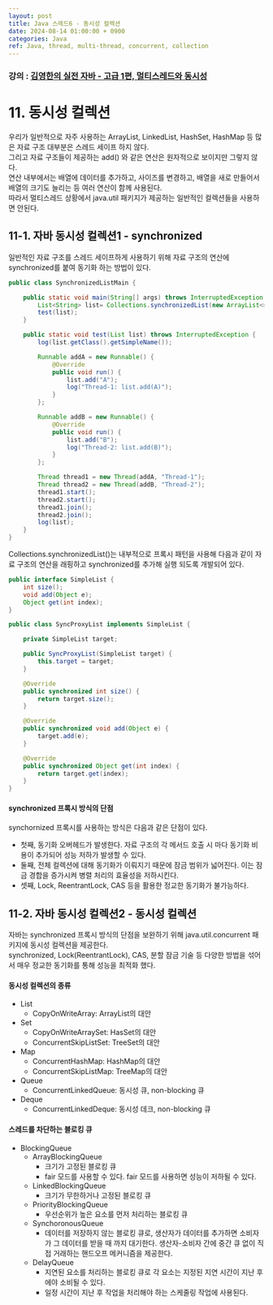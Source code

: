 ```yaml
---
layout: post
title: Java 스레드6 - 동시성 컬렉션
date: 2024-08-14 01:00:00 + 0900
categories: Java
ref: Java, thread, multi-thread, concurrent, collection
---
```


### 강의 : [김영한의 실전 자바 - 고급 1편, 멀티스레드와 동시성](https://www.inflearn.com/course/%EA%B9%80%EC%98%81%ED%95%9C%EC%9D%98-%EC%8B%A4%EC%A0%84-%EC%9E%90%EB%B0%94-%EA%B3%A0%EA%B8%89-1/dashboard)

# 11. 동시성 컬렉션

우리가 일반적으로 자주 사용하는 ArrayList, LinkedList, HashSet, HashMap 등 많은 자료 구조 대부분은 스레드 세이프 하지 않다.    
그리고 자료 구조들이 제공하는 add() 와 같은 연산은 원자적으로 보이지만 그렇지 않다.    
연산 내부에서는 배열에 데이터를 추가하고, 사이즈를 변경하고, 배열을 새로 만들어서 배열의 크기도 늘리는 등 여러 연산이 함께 사용된다.   
따라서 멀티스레드 상황에서 java.util 패키지가 제공하는 일반적인 컬렉션들을 사용하면 안된다.   
   
## 11-1. 자바 동시성 컬렉션1 - synchronized

일반적인 자료 구조를 스레드 세이프하게 사용하기 위해 자료 구조의 연산에 synchronized를 붙여 동기화 하는 방법이 있다.   


```java
public class SynchronizedListMain {

    public static void main(String[] args) throws InterruptedException {
        List<String> list= Collections.synchronizedList(new ArrayList<>());
        test(list);
    }

    public static void test(List list) throws InterruptedException {
        log(list.getClass().getSimpleName());

        Runnable addA = new Runnable() {
            @Override
            public void run() {
                list.add("A");
                log("Thread-1: list.add(A)");
            }
        };

        Runnable addB = new Runnable() {
            @Override
            public void run() {
                list.add("B");
                log("Thread-2: list.add(B)");
            }
        };

        Thread thread1 = new Thread(addA, "Thread-1");
        Thread thread2 = new Thread(addB, "Thread-2");
        thread1.start();
        thread2.start();
        thread1.join();
        thread2.join();
        log(list);
    }
}
```
   
Collections.synchronizedList()는 내부적으로 프록시 패턴을 사용해 다음과 같이 자료 구조의 연산을 래핑하고 synchronized를 추가해 실행 되도록 개발되어 있다.   

```java
public interface SimpleList {
    int size();
    void add(Object e);
    Object get(int index);
}

public class SyncProxyList implements SimpleList {

    private SimpleList target;

    public SyncProxyList(SimpleList target) {
        this.target = target;
    }

    @Override
    public synchronized int size() {
        return target.size();
    }

    @Override
    public synchronized void add(Object e) {
        target.add(e);
    }

    @Override
    public synchronized Object get(int index) {
        return target.get(index);
    }
}
```
   
#### synchronized 프록시 방식의 단점

synchornized 프록시를 사용하는 방식은 다음과 같은 단점이 있다.
- 첫째, 동기화 오버헤드가 발생한다. 자료 구조의 각 메서드 호출 시 마다 동기화 비용이 추가되어 성능 저하가 발생할 수 있다.
- 둘째, 전체 컬렉션에 대해 동기화가 이뤄지기 때문에 잠금 범위가 넓어진다. 이는 잠금 경합을 증가시켜 병렬 처리의 효율성을 저하시킨다.
- 셋째, Lock, ReentrantLock, CAS 등을 활용한 정교한 동기화가 불가능하다.
   
## 11-2. 자바 동시성 컬렉션2 - 동시성 컬렉션

자바는 synchronized 프록시 방식의 단점을 보완하기 위해 java.util.concurrent 패키지에 동시성 컬렉션을 제공한다.   
synchronized, Lock(ReentrantLock), CAS, 분할 잠금 기술 등 다양한 방법을 섞어서 매우 정교한 동기화를 통해 성능을 최적화 했다.   
   
#### 동시성 컬렉션의 종류

- List
  - CopyOnWriteArray: ArrayList의 대안
- Set
  - CopyOnWriteArraySet: HasSet의 대안
  - ConcurrentSkipListSet: TreeSet의 대안
- Map
  - ConcurrentHashMap: HashMap의 대안
  - ConcurrentSkipListMap: TreeMap의 대안
- Queue
  - ConcurrentLinkedQueue: 동시성 큐, non-blocking 큐
- Deque
  - ConcurrentLinkedDeque: 동시성 데크, non-blocking 큐
   
#### 스레드를 차단하는 블로킹 큐

- BlockingQueue
  - ArrayBlockingQueue
    - 크기가 고정된 블로킹 큐
    - fair 모드를 사용할 수 있다. fair 모드를 사용하면 성능이 저하될 수 있다.
  - LinkedBlockingQueue
    - 크기가 무한하거나 고정된 블로킹 큐
  - PriorityBlockingQueue
    - 우선순위가 높은 요소를 먼저 처리하는 블로킹 큐
  - SynchoronousQueue
    - 데이터를 저장하지 않는 블로킹 큐로, 생산자가 데이터를 추가하면 소비자가 그 데이터를 받을 때 까지 대기한다. 생산자-소비자 간에 중간 큐 없이 직접 거래하는 핸드오프 메커니즘을 제공한다.
  - DelayQueue
    - 지연된 요소를 처리하는 블로킹 큐로 각 요소는 지정된 지연 시간이 지난 후에야 소비될 수 있다.
    - 일정 시간이 지난 후 작업을 처리해야 하는 스케줄링 작업에 사용된다.

